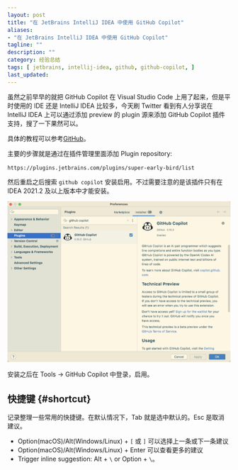 ```yaml
---
layout: post
title: "在 JetBrains IntelliJ IDEA 中使用 GitHub Copilot"
aliases: 
- "在 JetBrains IntelliJ IDEA 中使用 GitHub Copilot"
tagline: ""
description: ""
category: 经验总结
tags: [ jetbrains, intellij-idea, github, github-copilot, ]
last_updated:
---
```


虽然之前早早的就把 GitHub Copilot 在 Visual Studio Code 上用了起来，但是平时使用的 IDE 还是 IntelliJ IDEA 比较多，今天刷 Twitter 看到有人分享说在 IntelliJ IDEA 上可以通过添加 preview 的 plugin 源来添加 GitHub Copilot 插件支持，搜了一下果然可以。

具体的教程可以参考[GitHub](https://github.com/github/copilot-preview/blob/main/docs/gettingstartedjetbrains.md)。

主要的步骤就是通过在插件管理里面添加 Plugin repository:

    https://plugins.jetbrains.com/plugins/super-early-bird/list

然后重启之后搜索 `github copilot` 安装启用。不过需要注意的是该插件只有在 IDEA 2021.2 及以上版本中才能安装。

![](/assets/intellij-idea-github-copilot-20211023143804.png)

安装之后在 Tools -> GitHub Copilot 中登录，启用。

## 快捷键 {#shortcut}

记录整理一些常用的快捷键。在默认情况下，Tab 就是选中默认的。Esc 是取消建议。

- Option(macOS)/Alt(Windows/Linux) + `[` 或 `]` 可以选择上一条或下一条建议
- Option(macOS)/Alt(Windows/Linux) + Enter 可以查看更多的建议
- Trigger inline suggestion: Alt + `\` or Option + `\`。
